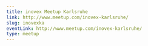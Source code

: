 ```yaml
---
title: inovex Meetup Karlsruhe
link: http://www.meetup.com/inovex-karlsruhe/
slug: inovexka
eventLink: http://www.meetup.com/inovex-karlsruhe/
type: meetup
---
```

